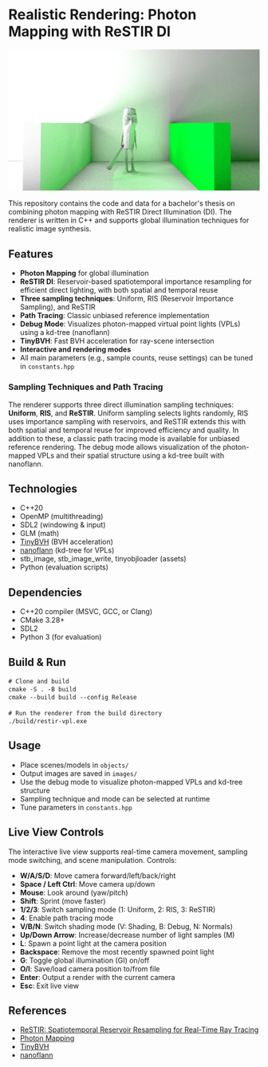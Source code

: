 # Realistic Rendering: Photon Mapping with ReSTIR DI

![Reference Render](images/sahur/darktable_exported/reference.jpg)

This repository contains the code and data for a bachelor's thesis on combining photon mapping with ReSTIR Direct Illumination (DI). The renderer is written in C++ and supports global illumination techniques for realistic image synthesis.

## Features

- **Photon Mapping** for global illumination
- **ReSTIR DI**: Reservoir-based spatiotemporal importance resampling for efficient direct lighting, with both spatial and temporal reuse
- **Three sampling techniques**: Uniform, RIS (Reservoir Importance Sampling), and ReSTIR
- **Path Tracing**: Classic unbiased reference implementation
- **Debug Mode**: Visualizes photon-mapped virtual point lights (VPLs) using a kd-tree (nanoflann)
- **TinyBVH**: Fast BVH acceleration for ray-scene intersection
- **Interactive and rendering modes**
- All main parameters (e.g., sample counts, reuse settings) can be tuned in `constants.hpp`

### Sampling Techniques and Path Tracing

The renderer supports three direct illumination sampling techniques: **Uniform**, **RIS**, and **ReSTIR**. Uniform sampling selects lights randomly, RIS uses importance sampling with reservoirs, and ReSTIR extends this with both spatial and temporal reuse for improved efficiency and quality. In addition to these, a classic path tracing mode is available for unbiased reference rendering. The debug mode allows visualization of the photon-mapped VPLs and their spatial structure using a kd-tree built with nanoflann.

## Technologies

- C++20
- OpenMP (multithreading)
- SDL2 (windowing & input)
- GLM (math)
- [TinyBVH](https://github.com/madmann91/tinybvh) (BVH acceleration)
- [nanoflann](https://github.com/jlblancoc/nanoflann) (kd-tree for VPLs)
- stb_image, stb_image_write, tinyobjloader (assets)
- Python (evaluation scripts)

## Dependencies

- C++20 compiler (MSVC, GCC, or Clang)
- CMake 3.28+
- SDL2
- Python 3 (for evaluation)

## Build & Run

```pwsh
# Clone and build
cmake -S . -B build
cmake --build build --config Release

# Run the renderer from the build directory
./build/restir-vpl.exe
```

## Usage

- Place scenes/models in `objects/`
- Output images are saved in `images/`
- Use the debug mode to visualize photon-mapped VPLs and kd-tree structure
- Sampling technique and mode can be selected at runtime
- Tune parameters in `constants.hpp`

## Live View Controls

The interactive live view supports real-time camera movement, sampling mode switching, and scene manipulation. Controls:

- **W/A/S/D**: Move camera forward/left/back/right
- **Space / Left Ctrl**: Move camera up/down
- **Mouse**: Look around (yaw/pitch)
- **Shift**: Sprint (move faster)
- **1/2/3**: Switch sampling mode (1: Uniform, 2: RIS, 3: ReSTIR)
- **4**: Enable path tracing mode
- **V/B/N**: Switch shading mode (V: Shading, B: Debug, N: Normals)
- **Up/Down Arrow**: Increase/decrease number of light samples (M)
- **L**: Spawn a point light at the camera position
- **Backspace**: Remove the most recently spawned point light
- **G**: Toggle global illumination (GI) on/off
- **O/I**: Save/load camera position to/from file
- **Enter**: Output a render with the current camera
- **Esc**: Exit live view

## References

- [ReSTIR: Spatiotemporal Reservoir Resampling for Real-Time Ray Tracing](https://research.nvidia.com/publication/2020-07_restir)
- [Photon Mapping](https://graphics.stanford.edu/courses/cs348b-00/papers/veach-chapter8.pdf)
- [TinyBVH](https://github.com/madmann91/tinybvh)
- [nanoflann](https://github.com/jlblancoc/nanoflann)
